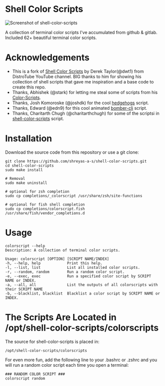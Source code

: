 # Shell Color Scripts

![Screenshot of shell-color-scripts](https://github.com/shreyas-a-s/shell-color-scripts/assets/137637016/13fe43a9-0917-4d42-ab94-89e590b26780)


A collection of terminal color scripts I've accumulated from github & gitlab.
Included 62+ beautiful terminal color scripts.

# Acknowledgements

- This is a fork of [Shell Color Scripts](https://gitlab.com/dwt1/shell-color-scripts) by Derek Taylor(@dwt1) from DistroTube YouTube channel. BIG thanks to him for showing his collection of shell scripts that gave me inspiration and a base code to create this repo.
- Thanks, Abhishek (@stark) for letting me steal some of scripts from his [Color-Scripts](https://github.com/stark/Color-Scripts).
- Thanks, Josh Komoroske (@joshdk) for the cool [hedgehogs](https://github.com/joshdk/hedgehogs) script.
- Thanks, Edward (@edn9) for this cool animated [bomber-cli](https://github.com/edn9/bomber-cli) script.
- Thanks, Charitarth Chugh (@charitarthchugh) for some of the scriptsi in [shell-color-scripts](https://github.com/charitarthchugh/shell-color-scripts) script.

# Installation

Download the source code from this repository or use a git clone:

	git clone https://github.com/shreyas-a-s/shell-color-scripts.git
	cd shell-color-scripts
    sudo make install

    # Removal
    sudo make uninstall

    # optional for zsh completion
    sudo cp completions/_colorscript /usr/share/zsh/site-functions

    # optional for fish shell completion
    sudo cp completions/colorscript.fish /usr/share/fish/vendor_completions.d

# Usage

    colorscript --help
    Description: A collection of terminal color scripts.

    Usage: colorscript [OPTION] [SCRIPT NAME/INDEX]
    -h, --help, help        	Print this help.
    -l, --list, list        	List all installed color scripts.
    -r, --random, random    	Run a random color script.
    -e, --exec, exec        	Run a specified color script by SCRIPT NAME or INDEX.
    -a, --all, all          	List the outputs of all colorscripts with their SCRIPT NAME
    -b, --blacklist, blacklist	Blacklist a color script by SCRIPT NAME or INDEX.

# The Scripts Are Located in /opt/shell-color-scripts/colorscripts

The source for shell-color-scripts is placed in:

	/opt/shell-color-scripts/colorscripts

For even more fun, add the following line to your .bashrc or .zshrc and you will run a random color script each time you open a terminal:

	### RANDOM COLOR SCRIPT ###
	colorscript random
